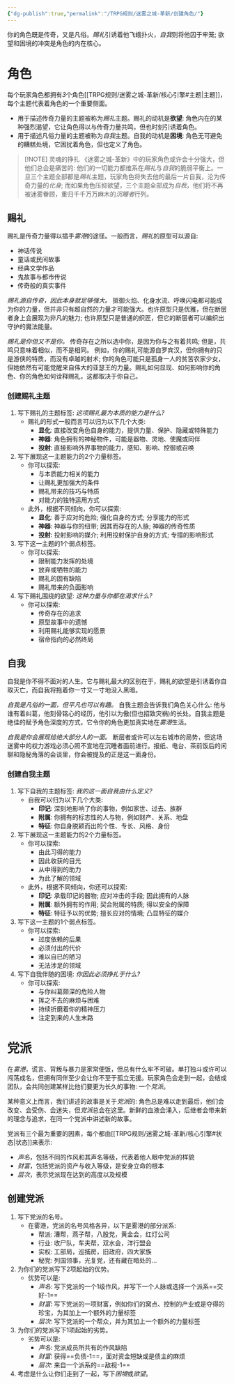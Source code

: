 ```yaml
---
{"dg-publish":true,"permalink":"/TRPG规则/迷雾之城-革新/创建角色/"}
---
```


你的角色既是传奇，又是凡俗。*赐礼*引诱着他飞蛾扑火，*自我*则将他囚于牢笼; 欲望和困境的冲突是角色的内在核心。
# 角色
每个玩家角色都拥有*3*个角色[[TRPG规则/迷雾之城-革新/核心引擎#主题\|主题]]，每个主题代表着角色的一个重要侧面。
- 用于描述传奇力量的主题被称为*赐礼*主题。赐礼的动机是**欲望**: 角色内在的某种强烈渴望，它让角色得以与传奇力量共鸣，但也时刻引诱着角色。
- 用于描述凡俗力量的主题被称为*自我*主题。自我的动机是**困境**: 角色无可避免的糟糕处境，它困扰着角色，但也定义了角色。

> [!NOTE] 灵魂的挣扎
> 《迷雾之城-革新》中的玩家角色或许会十分强大，但他们总会是痛苦的: 他们的一切能力都维系在*赐礼*与*自我*的脆弱平衡上。一旦三个主题全部都是*赐礼*主题，玩家角色将失去他的最后一片自我，沦为传奇力量的*化身*; 而如果角色压抑欲望，三个主题全部成为*自我*，他们将不再被迷雾眷顾，重归千千万万麻木的*沉睡者*行列。

## 赐礼
赐礼是传奇力量得以插手*雾港*的途径。一般而言，*赐礼*的原型可以源自:
- 神话传说
- 童话或民间故事
- 经典文学作品
- 鬼故事与都市传说
- 传奇般的真实事件

*赐礼源自传奇，因此本身就足够强大。* 抵御火焰、化身水流、呼唤闪电都可能成为你的力量，但并非只有超自然的力量才可能强大。也许原型只是优雅，但在断层者身上会展现为非凡的魅力; 也许原型只是普通的织匠，但它的断层者可以编织出守护的魔法能量。

*赐礼是你但又不是你。* 传奇存在之所以选中你，是因为你与之有着共鸣; 但是，共鸣只意味着相似，而不是相同。 例如，你的赐礼可能源自罗宾汉，但你拥有的只是游侠的特质，而没有卓越的射术; 你的角色可能只是孤身一人的贫苦农家少女，但她依然有可能觉醒来自伟大的亚瑟王的力量。赐礼如何显现、如何影响你的角色、你的角色如何诠释赐礼，这都取决于你自己。

### 创建赐礼主题
1. 写下赐礼的主题标签: *这项赐礼最为本质的能力是什么?*
	-  赐礼的形式一般而言可以归为以下几个大类:
		- **显化**: 直接改变角色自身的能力，提供力量、保护、隐藏或特殊能力
		- **神器**: 角色拥有的神秘物件，可能是器物、灵地、使魔或同伴
		- **投射**: 直接影响外界事物的能力，感知、影响、控御或召唤
2. 写下展现这一主题能力的2个力量标签。
	- 你可以探索:
		- 与本质能力相关的能力
		- 让赐礼更加强大的条件
		- 赐礼带来的技巧与特质
		- 对能力的独特运用方式
	- 此外，根据不同倾向，你可以探索:
		- **显化**: 善于应对的危险; 强化自身的方式; 分享能力的形式
		- **神器**: 神器与你的纽带; 因其而存在的人脉; 神器的传奇性质
		- **投射**: 投射影响的媒介; 利用投射保护自身的方式; 专擅的影响形式
3. 写下这一主题的1个弱点标签。
	- 你可以探索:
		- 限制能力发挥的处境
		- 放弃或牺牲的能力
		- 赐礼的固有缺陷
		- 赐礼带来的负面影响
4. 写下赐礼围绕的欲望: *这种力量与你都在渴求什么?*
	- 你可以探索:
		- 传奇存在的追求
		- 原型故事中的遗憾
		- 利用赐礼能够实现的愿景
		- 宿命指向的必然终局

## 自我
自我是你不得不面对的人生。它与赐礼最大的区别在于，赐礼的欲望是引诱着你自取灭亡，而自我将拖着你一寸又一寸地没入黑暗。

*自我是凡俗的一面，但平凡也可以有趣。* 自我主题会告诉我们角色关心什么: 他与谁有着纠葛，他刻骨铭心的经历，他引以为傲(但也招致灾祸)的长处。自我主题是绝佳的赋予角色深度的方式，它令你的角色更加真实地在*雾港*生活。

*自我是你会展现给绝大部分人的一面。* 断层者或许可以左右城市的局势，但这场迷雾中的权力游戏必须心照不宣地在沉睡者面前进行。报纸、电台、茶前饭后的闲聊和隐秘角落的会谈里，你会被提及的正是这一面身份。

### 创建自我主题
1. 写下自我的主题标签: *我的这一面自我由什么定义?*
	- 自我可以归为以下几个大类:
		- **印记**: 深刻地影响了你的事物，例如家世、过去、族群
		- **附属**: 你拥有的标志性的人与物，例如财产、关系、地盘
		- **特征**: 你自身脱颖而出的个性、专长、风格、身份
2. 写下展现这一主题能力的2个力量标签。
	- 你可以探索:
		- 由此习得的能力
		- 因此收获的目光
		- 从中得到的助力
		- 为此了解的领域
	- 此外，根据不同倾向，你还可以探索:
		- **印记**: 承载印记的器物; 应对冲击的手段; 因此拥有的人脉
		- **附属**: 额外拥有的作用; 契合附属的特质; 得以安全的保障
		- **特征**: 特征予以的优势; 擅长应对的情境; 凸显特征的媒介
3. 写下这一主题的1个弱点标签。
	- 你可以探索:
		- 过度依赖的后果
		- 必须付出的代价
		- 难以自已的陋习
		- 无法涉足的领域
4. 写下自我伴随的困境: *你因此必须挣扎于什么?*
	- 你可以探索:
		- 与你纠葛颇深的危险人物
		- 挥之不去的麻烦与困难
		- 持续折磨着你的精神压力
		- 注定到来的人生末路


# 党派
在*雾港*，谎言、背叛与暴力是家常便饭，但总有什么牢不可破。单打独斗或许可以闯荡成名，但拥有同伴至少会让你不至于孤立无援。玩家角色会走到一起，会结成团队，会共同创建某样比他们要更为长久的事物: 一个*党派*。

某种意义上而言，我们讲述的故事是关于*党派*的: 角色总是难以走到最后，他们会改变、会受伤、会迷失，但*党派*总会在这里。新鲜的血液会涌入，后继者会带来新的理念与追求，在同一个党派中讲述新的故事。

党派有三个最为重要的因素，每个都由[[TRPG规则/迷雾之城-革新/核心引擎#状态\|状态]]来表示:
- *声名*，包括不同的作风和其声名等级，代表着他人眼中党派的样貌
- *财富*，包括党派的资产与收入等级，是安身立命的根本
- *层次*，表示党派现在达到的高度以及规模
## 创建党派
1. 写下党派的名号。
	- 在雾港，党派的名号风格各异，以下是雾港的部分派系:
		- 帮派: 漕帮，燕子帮，八股党，黄金会，红灯公司
		- 行业: 收尸队，车夫帮，双水会，洋行盟会
		- 实权: 工部局，巡捕房，旧政府，四大家族
		- 秘党: 列国领事，光复党，还有藏在暗处的...
2. 为你们的党派写下2项起始的优势。
	- 优势可以是:
		- *声名*: 写下党派的一个1级作风，并写下一个人脉或选择一个派系==交好-1==
		- *财富*: 写下党派的一项财富，例如你们的窝点、控制的产业或是夺得的珍宝，为其加上一个额外的力量标签
		- *层次*: 写下党派的一个帮众，并为其加上一个额外的力量标签
3. 为你们的党派写下1项起始的劣势。
	- 劣势可以是:
		- *声名*: 党派成员所共有的作风缺陷
		- *财富*: 获得==负债-1==，面对资金短缺或是债主的麻烦
		- *层次*: 来自一个派系的==敌视-1==
4. 考虑是什么让你们走到了一起，写下*困境*或*欲望*。